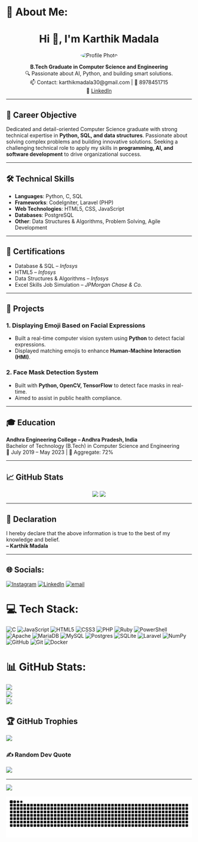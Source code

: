 # 💫 About Me:
<!-- GitHub README for Karthik Madala -->

<h1 align="center">Hi 👋, I'm Karthik Madala</h1>

<p align="center">
  <img src="https://avatars.githubusercontent.com/u/182103871?v=4" width="120" alt="Profile Photo" style="border-radius: 50%" />
</p>
<p align="center">
  <b>B.Tech Graduate in Computer Science and Engineering</b><br>
  🔍 Passionate about AI, Python, and building smart solutions.<br>
  📫 Contact: karthikmadala30@gmail.com | 📱 8978451715<br>
  🔗 <a href="https://www.linkedin.com/in/karthik-madala-15850a230" target="_blank">LinkedIn</a>
</p>

---

## 🎯 Career Objective

Dedicated and detail-oriented Computer Science graduate with strong technical expertise in **Python, SQL, and data structures**. Passionate about solving complex problems and building innovative solutions. Seeking a challenging technical role to apply my skills in **programming, AI, and software development** to drive organizational success.

---

## 🛠️ Technical Skills

- **Languages**: Python, C, SQL  
- **Frameworks**: CodeIgniter, Laravel (PHP)  
- **Web Technologies**: HTML5, CSS, JavaScript  
- **Databases**: PostgreSQL  
- **Other**: Data Structures & Algorithms, Problem Solving, Agile Development

---

## 📜 Certifications

- Database & SQL – *Infosys*  
- HTML5 – *Infosys*  
- Data Structures & Algorithms – *Infosys*  
- Excel Skills Job Simulation – *JPMorgan Chase & Co.*

---

## 📂 Projects

### 1. **Displaying Emoji Based on Facial Expressions**
- Built a real-time computer vision system using **Python** to detect facial expressions.
- Displayed matching emojis to enhance **Human-Machine Interaction (HMI)**.

### 2. **Face Mask Detection System**
- Built with **Python, OpenCV, TensorFlow** to detect face masks in real-time.
- Aimed to assist in public health compliance.

---

## 🎓 Education

**Andhra Engineering College – Andhra Pradesh, India**  
Bachelor of Technology (B.Tech) in Computer Science and Engineering  
📅 July 2019 – May 2023 | 🎯 Aggregate: 72%

---

## 📈 GitHub Stats

<p align="center">
  <img src="https://github-readme-stats.vercel.app/api?username=karthikmadala&show_icons=true&theme=radical" />
  <img src="https://github-readme-stats.vercel.app/api/top-langs/?username=karthikmadala&layout=compact&theme=radical" />
</p>

---

## 📄 Declaration

I hereby declare that the above information is true to the best of my knowledge and belief.  
**– Karthik Madala**

---


## 🌐 Socials:
[![Instagram](https://img.shields.io/badge/Instagram-%23E4405F.svg?logo=Instagram&logoColor=white)](https://instagram.com/https://www.instagram.com/karthik_madala_/) [![LinkedIn](https://img.shields.io/badge/LinkedIn-%230077B5.svg?logo=linkedin&logoColor=white)](https://linkedin.com/in/https://www.linkedin.com/in/karthik-m-15850a230/) [![email](https://img.shields.io/badge/Email-D14836?logo=gmail&logoColor=white)](mailto:karthikmadala12@gmail.com) 

# 💻 Tech Stack:
![C](https://img.shields.io/badge/c-%2300599C.svg?style=flat&logo=c&logoColor=white) ![JavaScript](https://img.shields.io/badge/javascript-%23323330.svg?style=flat&logo=javascript&logoColor=%23F7DF1E) ![HTML5](https://img.shields.io/badge/html5-%23E34F26.svg?style=flat&logo=html5&logoColor=white) ![CSS3](https://img.shields.io/badge/css3-%231572B6.svg?style=flat&logo=css3&logoColor=white) ![PHP](https://img.shields.io/badge/php-%23777BB4.svg?style=flat&logo=php&logoColor=white) ![Ruby](https://img.shields.io/badge/ruby-%23CC342D.svg?style=flat&logo=ruby&logoColor=white) ![PowerShell](https://img.shields.io/badge/PowerShell-%235391FE.svg?style=flat&logo=powershell&logoColor=white) ![Apache](https://img.shields.io/badge/apache-%23D42029.svg?style=flat&logo=apache&logoColor=white) ![MariaDB](https://img.shields.io/badge/MariaDB-003545?style=flat&logo=mariadb&logoColor=white) ![MySQL](https://img.shields.io/badge/mysql-4479A1.svg?style=flat&logo=mysql&logoColor=white) ![Postgres](https://img.shields.io/badge/postgres-%23316192.svg?style=flat&logo=postgresql&logoColor=white) ![SQLite](https://img.shields.io/badge/sqlite-%2307405e.svg?style=flat&logo=sqlite&logoColor=white) ![Laravel](https://img.shields.io/badge/laravel-%23FF2D20.svg?style=flat&logo=laravel&logoColor=white) ![NumPy](https://img.shields.io/badge/numpy-%23013243.svg?style=flat&logo=numpy&logoColor=white) ![GitHub](https://img.shields.io/badge/github-%23121011.svg?style=flat&logo=github&logoColor=white) ![Git](https://img.shields.io/badge/git-%23F05033.svg?style=flat&logo=git&logoColor=white) ![Docker](https://img.shields.io/badge/docker-%230db7ed.svg?style=flat&logo=docker&logoColor=white)
# 📊 GitHub Stats:
![](https://github-readme-stats.vercel.app/api?username=karthikmadala&theme=transparent&hide_border=true&include_all_commits=true&count_private=false)<br/>
![](https://nirzak-streak-stats.vercel.app/?user=karthikmadala&theme=transparent&hide_border=true)<br/>
![](https://github-readme-stats.vercel.app/api/top-langs/?username=karthikmadala&theme=transparent&hide_border=true&include_all_commits=true&count_private=false&layout=compact)

## 🏆 GitHub Trophies
![](https://github-profile-trophy.vercel.app/?username=karthikmadala&theme=radical&no-frame=true&no-bg=true&margin-w=4)

### ✍️ Random Dev Quote
![](https://quotes-github-readme.vercel.app/api?type=horizontal&theme=radical)

---
[![](https://visitcount.itsvg.in/api?id=karthikmadala&icon=0&color=0)](https://visitcount.itsvg.in)

<!-- Proudly created with GPRM ( https://gprm.itsvg.in ) -->

![snake gif](https://github.com/karthikmadala/karthikmadala/blob/output/github-snake-dark.svg)

